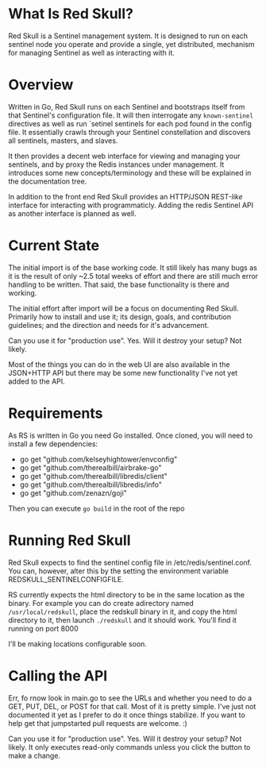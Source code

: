 # What Is Red Skull?

Red Skull is a Sentinel management system. It is designed to run on each sentinel node 
you operate and provide a single, yet distributed, mechanism for managing Sentinel as 
well as interacting with it.

# Overview

Written in Go, Red Skull runs on each Sentinel and bootstraps itself from that
Sentinel's configuration file. It will then interrogate any `known-sentinel`
directives as well as run `setinel sentinels <name> for each pod found in the
config file.  It essentially crawls through your Sentinel constellation and
discovers all sentinels, masters, and slaves.

It then provides a decent web interface for viewing and managing your
sentinels, and by proxy the Redis instances under management. It introduces
some new concepts/terminology and these will be explained in the documentation
tree.

In addition to the front end Red Skull provides an HTTP/JSON REST-*like*
interface for interacting with programmaticly. Adding the redis Sentinel API as
another interface is planned as well.


# Current State

The initial import is of the base working code. It still likely has many bugs
as it is the result of only ~2.5 total weeks of effort and there are still much
error handling to be written.  That said, the base functionality is there and
working.

The initial effort after import will be a focus on documenting Red Skull.
Primarily how to install and use it; its design, goals, and contribution
guidelines; and the direction and needs for it's advancement.

Can you use it for "production use". Yes. Will it destroy your setup? Not
likely. 

Most of the things you can do in the web UI are also available in the JSON+HTTP
API but there may be some new functionality I've not yet added to the API.


# Requirements

As RS is written in Go you need Go installed. Once cloned, you will need to
install a few dependencies:

* go get "github.com/kelseyhightower/envconfig"
* go get "github.com/therealbill/airbrake-go"
* go get "github.com/therealbill/libredis/client"
* go get "github.com/therealbill/libredis/info"
* go get "github.com/zenazn/goji"

Then you can execute `go build` in the root of the repo


# Running Red Skull

Red Skull expects to find the sentinel config file in /etc/redis/sentinel.conf.
You can, however, alter this by the setting the environment variable
REDSKULL_SENTINELCONFIGFILE.

RS currently expects the html directory to be in the same location as the
binary. For example you can do create  adirectory named `/usr/local/redskull`,
place the redskull binary in it, and copy the html directory to it, then launch
`./redskull` and it should work. You'll find it running on port 8000

I'll be making locations configurable soon.


# Calling the API

Err, fo rnow look in main.go to see the URLs and whether you need to do a GET,
PUT, DEL, or POST for that call. Most of it is pretty simple. I've just not
documented it yet as I prefer to do it once things stabilize. If you want to
help get that jumpstarted pull requests are welcome. :)


Can you use it for "production use". Yes. Will it destroy your setup? Not likely. It only executes read-only commands unless you click the button to make a change. 
